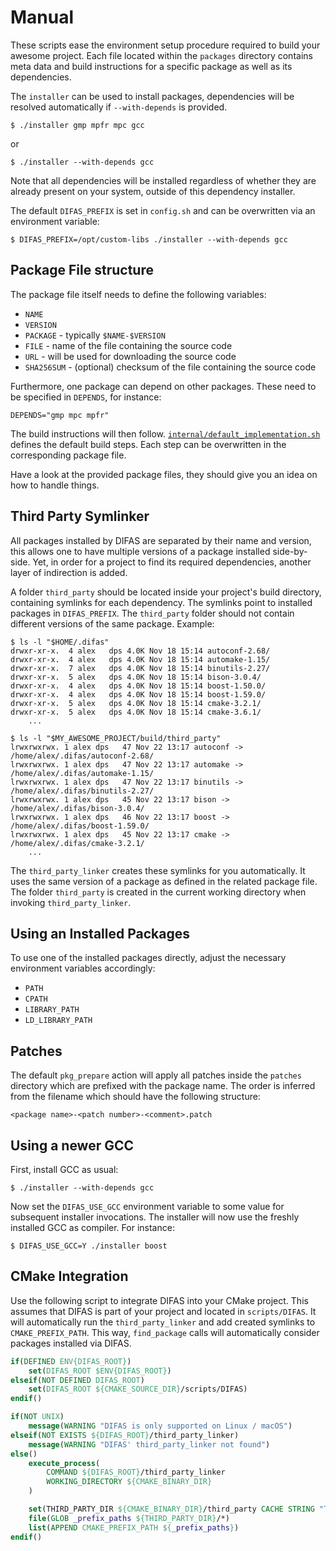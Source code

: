 # Manual

These scripts ease the environment setup procedure required to build your awesome project.
Each file located within the `packages` directory contains meta data and build instructions for a specific package as well as its dependencies.

The `installer` can be used to install packages, dependencies will be resolved automatically if `--with-depends` is provided.

    $ ./installer gmp mpfr mpc gcc

or

    $ ./installer --with-depends gcc

Note that all dependencies will be installed regardless of whether they are already present on your system, outside of this dependency installer.

The default `DIFAS_PREFIX` is set in `config.sh` and can be overwritten via an environment variable:

    $ DIFAS_PREFIX=/opt/custom-libs ./installer --with-depends gcc

## Package File structure

The package file itself needs to define the following variables:

- `NAME`
- `VERSION`
- `PACKAGE` - typically `$NAME-$VERSION`
- `FILE` - name of the file containing the source code
- `URL` - will be used for downloading the source code
- `SHA256SUM` - (optional) checksum of the file containing the source code

Furthermore, one package can depend on other packages.
These need to be specified in `DEPENDS`, for instance:

    DEPENDS="gmp mpc mpfr"

The build instructions will then follow.
[`internal/default_implementation.sh`](internal/default_implementation.sh) defines the default build steps.
Each step can be overwritten in the corresponding package file.

Have a look at the provided package files, they should give you an idea on how to handle things.

## Third Party Symlinker

All packages installed by DIFAS are separated by their name and version, this allows one to have multiple versions of a package installed side-by-side.
Yet, in order for a project to find its required dependencies, another layer of indirection is added.

A folder `third_party` should be located inside your project's build directory, containing symlinks for each dependency.
The symlinks point to installed packages in `DIFAS_PREFIX`.
The `third_party` folder should not contain different versions of the same package.
Example:

    $ ls -l "$HOME/.difas"
    drwxr-xr-x.  4 alex   dps 4.0K Nov 18 15:14 autoconf-2.68/
    drwxr-xr-x.  4 alex   dps 4.0K Nov 18 15:14 automake-1.15/
    drwxr-xr-x.  7 alex   dps 4.0K Nov 18 15:14 binutils-2.27/
    drwxr-xr-x.  5 alex   dps 4.0K Nov 18 15:14 bison-3.0.4/
    drwxr-xr-x.  4 alex   dps 4.0K Nov 18 15:14 boost-1.50.0/
    drwxr-xr-x.  4 alex   dps 4.0K Nov 18 15:14 boost-1.59.0/
    drwxr-xr-x.  5 alex   dps 4.0K Nov 18 15:14 cmake-3.2.1/
    drwxr-xr-x.  5 alex   dps 4.0K Nov 18 15:14 cmake-3.6.1/
        ...

    $ ls -l "$MY_AWESOME_PROJECT/build/third_party"
    lrwxrwxrwx. 1 alex dps   47 Nov 22 13:17 autoconf -> /home/alex/.difas/autoconf-2.68/
    lrwxrwxrwx. 1 alex dps   47 Nov 22 13:17 automake -> /home/alex/.difas/automake-1.15/
    lrwxrwxrwx. 1 alex dps   47 Nov 22 13:17 binutils -> /home/alex/.difas/binutils-2.27/
    lrwxrwxrwx. 1 alex dps   45 Nov 22 13:17 bison -> /home/alex/.difas/bison-3.0.4/
    lrwxrwxrwx. 1 alex dps   46 Nov 22 13:17 boost -> /home/alex/.difas/boost-1.59.0/
    lrwxrwxrwx. 1 alex dps   45 Nov 22 13:17 cmake -> /home/alex/.difas/cmake-3.2.1/
        ...

The `third_party_linker` creates these symlinks for you automatically.
It uses the same version of a package as defined in the related package file.
The folder `third_party` is created in the current working directory when invoking `third_party_linker`.

## Using an Installed Packages

To use one of the installed packages directly, adjust the necessary environment variables accordingly:

- `PATH`
- `CPATH`
- `LIBRARY_PATH`
- `LD_LIBRARY_PATH`

## Patches

The default `pkg_prepare` action will apply all patches inside the `patches` directory which are prefixed with the package name.
The order is inferred from the filename which should have the following structure:

    <package name>-<patch number>-<comment>.patch

## Using a newer GCC

First, install GCC as usual:

    $ ./installer --with-depends gcc

Now set the `DIFAS_USE_GCC` environment variable to some value for subsequent installer invocations.
The installer will now use the freshly installed GCC as compiler.
For instance:

    $ DIFAS_USE_GCC=Y ./installer boost

## CMake Integration

Use the following script to integrate DIFAS into your CMake project.
This assumes that DIFAS is part of your project and located in `scripts/DIFAS`.
It will automatically run the `third_party_linker` and add created symlinks to `CMAKE_PREFIX_PATH`.
This way, `find_package` calls will automatically consider packages installed via DIFAS.

```cmake
if(DEFINED ENV{DIFAS_ROOT})
	set(DIFAS_ROOT $ENV{DIFAS_ROOT})
elseif(NOT DEFINED DIFAS_ROOT)
	set(DIFAS_ROOT ${CMAKE_SOURCE_DIR}/scripts/DIFAS)
endif()

if(NOT UNIX)
	message(WARNING "DIFAS is only supported on Linux / macOS")
elseif(NOT EXISTS ${DIFAS_ROOT}/third_party_linker)
	message(WARNING "DIFAS' third_party_linker not found")
else()
	execute_process(
		COMMAND ${DIFAS_ROOT}/third_party_linker
		WORKING_DIRECTORY ${CMAKE_BINARY_DIR}
	)

	set(THIRD_PARTY_DIR ${CMAKE_BINARY_DIR}/third_party CACHE STRING "Third Party Symlink Directory")
	file(GLOB _prefix_paths ${THIRD_PARTY_DIR}/*)
	list(APPEND CMAKE_PREFIX_PATH ${_prefix_paths})
endif()
```
